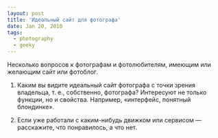 ```yaml
---
layout: post
title: 'Идеальный сайт для фотографа'
date: Jan 20, 2010
tags:
  - photography
  - geeky
---
```


Несколько вопросов к фотографам и фотолюбителям, имеющим или желающим сайт или фотоблог.

1. Каким вы видите идеальный сайт фотографа с точки зрения владельца, т. е., собственно, фотографа? Интересуют не только функции, но и свойства. Например, «интерфейс, понятный блондинке».

2. Если уже работали с каким-нибудь движком или сервисом — расскажите, что понравилось, а что нет.
